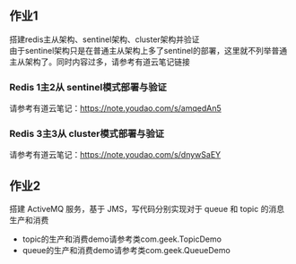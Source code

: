 ## 作业1 ##
搭建redis主从架构、sentinel架构、cluster架构并验证  
由于sentinel架构只是在普通主从架构上多了sentinel的部署，这里就不列举普通主从架构了。同时内容过多，请参考有道云笔记链接  

### Redis 1主2从 sentinel模式部署与验证 ###
请参考有道云笔记：https://note.youdao.com/s/amqedAn5  

### Redis 3主3从 cluster模式部署与验证 ###
请参考有道云笔记：https://note.youdao.com/s/dnywSaEY

## 作业2 ##
搭建 ActiveMQ 服务，基于 JMS，写代码分别实现对于 queue 和 topic 的消息生产和消费  
- topic的生产和消费demo请参考类com.geek.TopicDemo
- queue的生产和消费demo请参考类com.geek.QueueDemo
